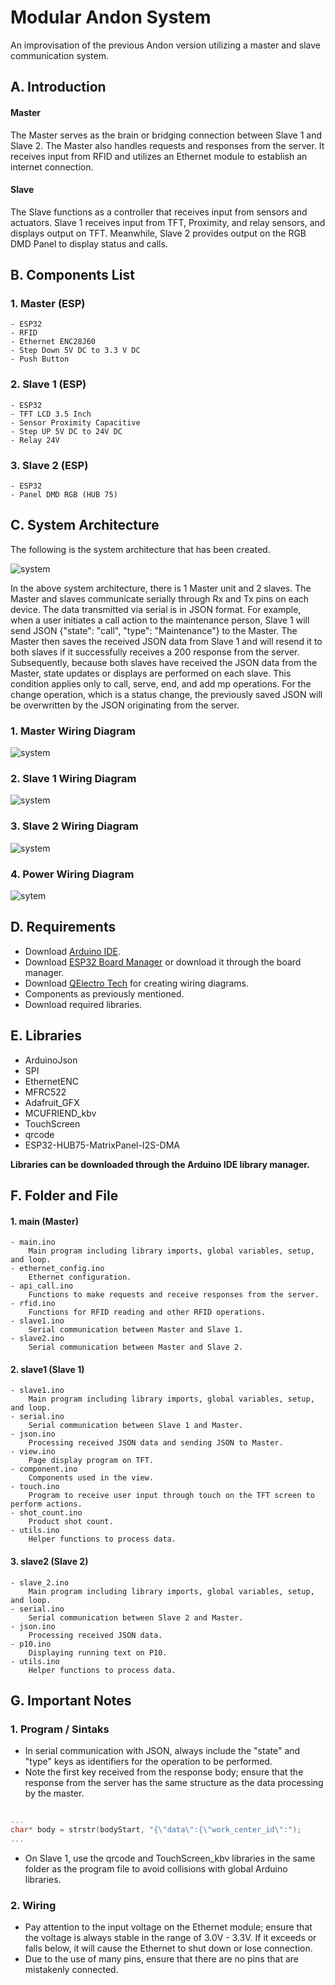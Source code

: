 # Modular Andon System

An improvisation of the previous Andon version utilizing a master and slave communication system.

## A. Introduction

#### Master

The Master serves as the brain or bridging connection between Slave 1 and Slave 2. The Master also handles requests and responses from the server. It receives input from RFID and utilizes an Ethernet module to establish an internet connection.

#### Slave

The Slave functions as a controller that receives input from sensors and actuators. Slave 1 receives input from TFT, Proximity, and relay sensors, and displays output on TFT. Meanwhile, Slave 2 provides output on the RGB DMD Panel to display status and calls.

## B. Components List

### 1. Master (ESP)
    - ESP32
    - RFID
    - Ethernet ENC28J60
    - Step Down 5V DC to 3.3 V DC
    - Push Button

### 2. Slave 1 (ESP)
    - ESP32
    - TFT LCD 3.5 Inch
    - Sensor Proximity Capacitive
    - Step UP 5V DC to 24V DC
    - Relay 24V

### 3. Slave 2 (ESP)
    - ESP32
    - Panel DMD RGB (HUB 75)

## C. System Architecture

The following is the system architecture that has been created.

![system](/images/system_architecture.PNG)

In the above system architecture, there is 1 Master unit and 2 slaves. The Master and slaves communicate serially through Rx and Tx pins on each device. The data transmitted via serial is in JSON format. For example, when a user initiates a call action to the maintenance person, Slave 1 will send JSON {"state": "call", "type": "Maintenance"} to the Master. The Master then saves the received JSON data from Slave 1 and will resend it to both slaves if it successfully receives a 200 response from the server. Subsequently, because both slaves have received the JSON data from the Master, state updates or displays are performed on each slave. This condition applies only to call, serve, end, and add mp operations. For the change operation, which is a status change, the previously saved JSON will be overwritten by the JSON originating from the server.

### 1. Master Wiring Diagram

![system](/images/wiring_master.png)

### 2. Slave 1 Wiring Diagram

![system](/images/wiring_slave1.png)

### 3. Slave 2 Wiring Diagram

![system](/images/wiring_slave2.png)

### 4. Power Wiring Diagram

![sytem](/images/wiring_power.png)

## D. Requirements

- Download [Arduino IDE](https://www.arduino.cc/en/software).
- Download [ESP32 Board Manager](https://github.com/iotechbugs/esp32-arduino) or download it through the board manager.
- Download [QElectro Tech](https://qelectrotech.org/download.php) for creating wiring diagrams.
- Components as previously mentioned.
- Download required libraries.

## E. Libraries

- ArduinoJson
- SPI
- EthernetENC
- MFRC522
- Adafruit_GFX
- MCUFRIEND_kbv
- TouchScreen
- qrcode
- ESP32-HUB75-MatrixPanel-I2S-DMA

**Libraries can be downloaded through the Arduino IDE library manager.**

## F. Folder and File

#### 1. main (Master)
    - main.ino
        Main program including library imports, global variables, setup, and loop.
    - ethernet_config.ino
        Ethernet configuration.
    - api_call.ino
        Functions to make requests and receive responses from the server.
    - rfid.ino
        Functions for RFID reading and other RFID operations.
    - slave1.ino
        Serial communication between Master and Slave 1.
    - slave2.ino
        Serial communication between Master and Slave 2.

#### 2. slave1 (Slave 1)
    - slave1.ino
        Main program including library imports, global variables, setup, and loop.
    - serial.ino
        Serial communication between Slave 1 and Master.
    - json.ino
        Processing received JSON data and sending JSON to Master.
    - view.ino
        Page display program on TFT.
    - component.ino
        Components used in the view.
    - touch.ino
        Program to receive user input through touch on the TFT screen to perform actions.
    - shot_count.ino
        Product shot count.
    - utils.ino
        Helper functions to process data.

#### 3. slave2 (Slave 2)
    - slave_2.ino
        Main program including library imports, global variables, setup, and loop.
    - serial.ino
        Serial communication between Slave 2 and Master.
    - json.ino
        Processing received JSON data.
    - p10.ino
        Displaying running text on P10.
    - utils.ino
        Helper functions to process data.

## G. Important Notes

### 1. Program / Sintaks

- In serial communication with JSON, always include the "state" and "type" keys as identifiers for the operation to be performed.
- Note the first key received from the response body; ensure that the response from the server has the same structure as the data processing by the master.

```c++

...
char* body = strstr(bodyStart, "{\"data\":{\"work_center_id\":");
...

```

- On Slave 1, use the qrcode and TouchScreen_kbv libraries in the same folder as the program file to avoid collisions with global Arduino libraries.

### 2. Wiring

- Pay attention to the input voltage on the Ethernet module; ensure that the voltage is always stable in the range of 3.0V - 3.3V. If it exceeds or falls below, it will cause the Ethernet to shut down or lose connection.
- Due to the use of many pins, ensure that there are no pins that are mistakenly connected.
